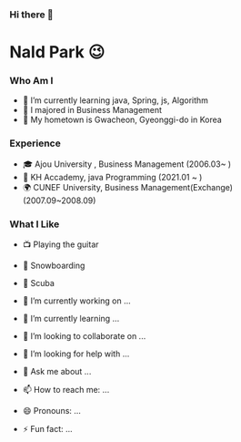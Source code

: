 

### Hi there 👋


# Nald Park 😉
### Who Am I
- 🌱 I’m currently learning java, Spring, js, Algorithm
- 🥇 I majored in Business Management
- 🚅 My hometown is Gwacheon, Gyeonggi-do in Korea

### Experience
- 🎓 Ajou University , Business Management (2006.03~ )
- 💊 KH Accademy, java Programming (2021.01 ~ )
- 🌍 CUNEF University, Business Management(Exchange) (2007.09~2008.09)

### What I Like
- 📺 Playing the guitar
- 🔵 Snowboarding
- 🍕 Scuba



- 🔭 I’m currently working on ...
- 🌱 I’m currently learning ...
- 👯 I’m looking to collaborate on ...
- 🤔 I’m looking for help with ...
- 💬 Ask me about ...
- 📫 How to reach me: ...
- 😄 Pronouns: ...
- ⚡ Fun fact: ...
